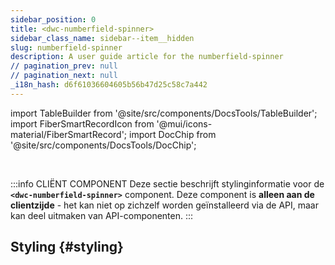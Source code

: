 ```yaml
---
sidebar_position: 0
title: <dwc-numberfield-spinner>
sidebar_class_name: sidebar--item__hidden
slug: numberfield-spinner
description: A user guide article for the numberfield-spinner
// pagination_prev: null
// pagination_next: null
_i18n_hash: d6f61036604605b56b47d25c58c7a442
---
```

import TableBuilder from '@site/src/components/DocsTools/TableBuilder';
import FiberSmartRecordIcon from '@mui/icons-material/FiberSmartRecord';
import DocChip from '@site/src/components/DocsTools/DocChip';

<DocChip chip='shadow' />

<br />

:::info CLIËNT COMPONENT
Deze sectie beschrijft stylinginformatie voor de **`<dwc-numberfield-spinner>`** component. Deze component is **alleen aan de clientzijde** - het kan niet op zichzelf worden geïnstalleerd via de API, maar kan deel uitmaken van API-componenten.
:::

## Styling {#styling}

<TableBuilder name="dwc-numberfield-spinner" clientComponent />
